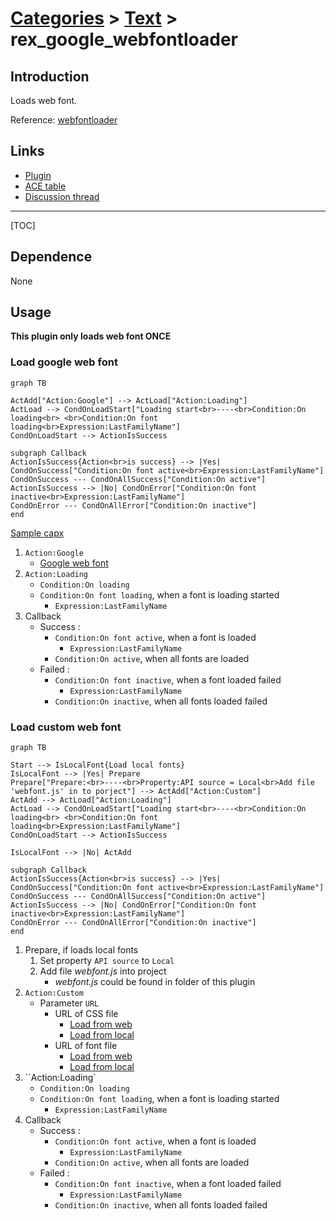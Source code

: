 # [Categories](categories.index.html) > [Text](text.index.html) > rex_google_webfontloader

## Introduction

Loads web font. 

Reference: [webfontloader](https://github.com/typekit/webfontloader)

## Links

- [Plugin](https://dl.dropboxusercontent.com/u/5779181/C2Repo/Zip/plugins/rex_google_webfontloader.7z)
- [ACE table](https://rexrainbow.github.io/C2RexDoc/c2rexpluginsACE/plugin_rex_google_webfontloader.html)
- [Discussion thread](https://www.scirra.com/forum/plugin-web-font-loader_t179201)


----

[TOC]

## Dependence

None

## Usage

**This plugin only loads web font ONCE**

### Load google web font

```mermaid
graph TB

ActAdd["Action:Google"] --> ActLoad["Action:Loading"]
ActLoad --> CondOnLoadStart["Loading start<br>----<br>Condition:On loading<br> <br>Condition:On font loading<br>Expression:LastFamilyName"]
CondOnLoadStart --> ActionIsSuccess

subgraph Callback
ActionIsSuccess{Action<br>is success} --> |Yes| CondOnSuccess["Condition:On font active<br>Expression:LastFamilyName"]
CondOnSuccess --- CondOnAllSuccess["Condition:On active"]
ActionIsSuccess --> |No| CondOnError["Condition:On font inactive<br>Expression:LastFamilyName"]
CondOnError --- CondOnAllError["Condition:On inactive"]
end
```

[Sample capx](https://1drv.ms/u/s!Am5HlOzVf0kHk2-OuJJOO-D_VW9t)

1. `Action:Google`
   - [Google web font](https://fonts.google.com/)
2. `Action:Loading`
   - `Condition:On loading`
   - `Condition:On font loading`, when a font is loading started
     - `Expression:LastFamilyName`
3. Callback
   - Success : 
     - `Condition:On font active`, when a font is loaded
       - `Expression:LastFamilyName`
     - `Condition:On active`, when all fonts are loaded
   - Failed : 
     - `Condition:On font inactive`, when a font loaded failed
       - `Expression:LastFamilyName`
     - `Condition:On inactive`, when all fonts loaded failed

### Load custom web font

```mermaid
graph TB

Start --> IsLocalFont{Load local fonts}
IsLocalFont --> |Yes| Prepare
Prepare["Prepare:<br>----<br>Property:API source = Local<br>Add file 'webfont.js' in to porject"] --> ActAdd["Action:Custom"] 
ActAdd --> ActLoad["Action:Loading"]
ActLoad --> CondOnLoadStart["Loading start<br>----<br>Condition:On loading<br> <br>Condition:On font loading<br>Expression:LastFamilyName"]
CondOnLoadStart --> ActionIsSuccess

IsLocalFont --> |No| ActAdd

subgraph Callback
ActionIsSuccess{Action<br>is success} --> |Yes| CondOnSuccess["Condition:On font active<br>Expression:LastFamilyName"]
CondOnSuccess --- CondOnAllSuccess["Condition:On active"]
ActionIsSuccess --> |No| CondOnError["Condition:On font inactive<br>Expression:LastFamilyName"]
CondOnError --- CondOnAllError["Condition:On inactive"]
end
```

1. Prepare, if loads local fonts
   1. Set property `API source` to `Local`
   2. Add file *webfont.js* into project
      - *webfont.js* could be found in folder of this plugin
2. `Action:Custom`
   - Parameter `URL`
     - URL of CSS file
       - [Load from web](https://1drv.ms/u/s!Am5HlOzVf0kHk3AgTYTSVp2VcyF5)
       - [Load from local](https://1drv.ms/u/s!Am5HlOzVf0kHk3WTe7VSx3spfxBe)
     - URL of font file
       - [Load from web](https://1drv.ms/u/s!Am5HlOzVf0kHk3afO6p31AIXAYf_)
       - [Load from local](https://1drv.ms/u/s!Am5HlOzVf0kHk3GkDZpbGS7Clfpy)
3. ``Action:Loading`
   - `Condition:On loading`
   - `Condition:On font loading`, when a font is loading started
     - `Expression:LastFamilyName`
4. Callback
   - Success : 
     - `Condition:On font active`, when a font is loaded
       - `Expression:LastFamilyName`
     - `Condition:On active`, when all fonts are loaded
   - Failed : 
     - `Condition:On font inactive`, when a font loaded failed
       - `Expression:LastFamilyName`
     - `Condition:On inactive`, when all fonts loaded failed